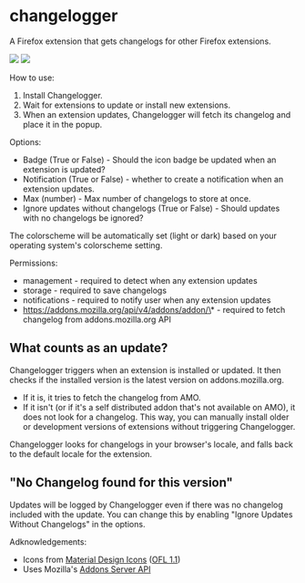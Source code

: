# changelogger
A Firefox extension that gets changelogs for other Firefox extensions.

[![](https://img.shields.io/github/v/release/Rayquaza01/changelogger?label=github)](https://github.com/Rayquaza01/changelogger)
[![](https://img.shields.io/amo/v/changelogger)](https://addons.mozilla.org/en-US/firefox/addon/changelogger/)

How to use:
 1. Install Changelogger.
 2. Wait for extensions to update or install new extensions.
 3. When an extension updates, Changelogger will fetch its changelog and place it in the popup.

Options:
 * Badge (True or False) - Should the icon badge be updated when an extension is updated?
 * Notification (True or False) - whether to create a notification when an extension updates.
 * Max (number) - Max number of changelogs to store at once.
 * Ignore updates without changelogs (True or False) - Should updates with no changelogs be ignored?

The colorscheme will be automatically set (light or dark) based on your operating system's colorscheme setting.

Permissions:
 * management - required to detect when any extension updates
 * storage - required to save changelogs
 * notifications - required to notify user when any extension updates
 * https://addons.mozilla.org/api/v4/addons/addon/\* - required to fetch changelog from addons.mozilla.org API

## What counts as an update?
Changelogger triggers when an extension is installed or updated. It then checks if the installed version is the latest version on addons.mozilla.org.
 * If it is, it tries to fetch the changelog from AMO.
 * If it isn't (or if it's a self distributed addon that's not available on AMO), it does not look for a changelog.
This way, you can manually install older or development versions of extensions without triggering Changelogger.

Changelogger looks for changelogs in your browser's locale, and falls back to the default locale for the extension.

## "No Changelog found for this version"
Updates will be logged by Changelogger even if there was no changelog included with the update. You can change this by enabling "Ignore Updates Without Changelogs" in the options.

Adknowledgements:
 * Icons from [Material Design Icons](https://materialdesignicons.com/) ([OFL 1.1](http://scripts.sil.org/OFL))
 * Uses Mozilla's [Addons Server API](https://addons-server.readthedocs.io/en/latest/topics/api/v4_frozen/addons.html)
